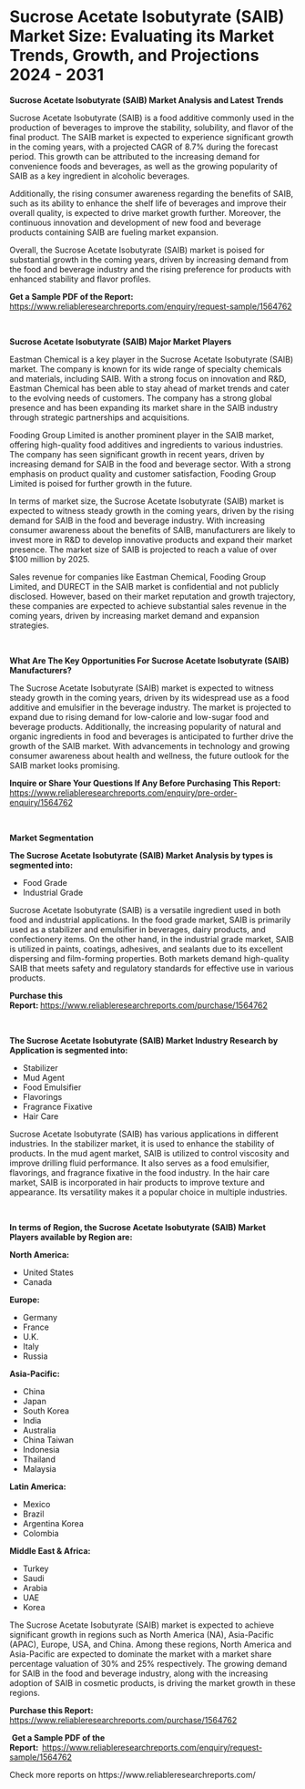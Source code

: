 <p><h1>Sucrose Acetate Isobutyrate (SAIB) Market Size: Evaluating its Market Trends, Growth, and Projections 2024 - 2031</h1></p><p><strong>Sucrose Acetate Isobutyrate (SAIB) Market Analysis and Latest Trends</strong></p>
<p><p>Sucrose Acetate Isobutyrate (SAIB) is a food additive commonly used in the production of beverages to improve the stability, solubility, and flavor of the final product. The SAIB market is expected to experience significant growth in the coming years, with a projected CAGR of 8.7% during the forecast period. This growth can be attributed to the increasing demand for convenience foods and beverages, as well as the growing popularity of SAIB as a key ingredient in alcoholic beverages.</p><p>Additionally, the rising consumer awareness regarding the benefits of SAIB, such as its ability to enhance the shelf life of beverages and improve their overall quality, is expected to drive market growth further. Moreover, the continuous innovation and development of new food and beverage products containing SAIB are fueling market expansion.</p><p>Overall, the Sucrose Acetate Isobutyrate (SAIB) market is poised for substantial growth in the coming years, driven by increasing demand from the food and beverage industry and the rising preference for products with enhanced stability and flavor profiles.</p></p>
<p><strong>Get a Sample PDF of the Report:&nbsp;</strong> <a href="https://www.reliableresearchreports.com/enquiry/request-sample/1564762">https://www.reliableresearchreports.com/enquiry/request-sample/1564762</a></p>
<p>&nbsp;</p>
<p><strong>Sucrose Acetate Isobutyrate (SAIB) Major Market Players</strong></p>
<p><p>Eastman Chemical is a key player in the Sucrose Acetate Isobutyrate (SAIB) market. The company is known for its wide range of specialty chemicals and materials, including SAIB. With a strong focus on innovation and R&D, Eastman Chemical has been able to stay ahead of market trends and cater to the evolving needs of customers. The company has a strong global presence and has been expanding its market share in the SAIB industry through strategic partnerships and acquisitions.</p><p>Fooding Group Limited is another prominent player in the SAIB market, offering high-quality food additives and ingredients to various industries. The company has seen significant growth in recent years, driven by increasing demand for SAIB in the food and beverage sector. With a strong emphasis on product quality and customer satisfaction, Fooding Group Limited is poised for further growth in the future.</p><p>In terms of market size, the Sucrose Acetate Isobutyrate (SAIB) market is expected to witness steady growth in the coming years, driven by the rising demand for SAIB in the food and beverage industry. With increasing consumer awareness about the benefits of SAIB, manufacturers are likely to invest more in R&D to develop innovative products and expand their market presence. The market size of SAIB is projected to reach a value of over $100 million by 2025.</p><p>Sales revenue for companies like Eastman Chemical, Fooding Group Limited, and DURECT in the SAIB market is confidential and not publicly disclosed. However, based on their market reputation and growth trajectory, these companies are expected to achieve substantial sales revenue in the coming years, driven by increasing market demand and expansion strategies.</p></p>
<p>&nbsp;</p>
<p><strong>What Are The Key Opportunities For Sucrose Acetate Isobutyrate (SAIB) Manufacturers?</strong></p>
<p><p>The Sucrose Acetate Isobutyrate (SAIB) market is expected to witness steady growth in the coming years, driven by its widespread use as a food additive and emulsifier in the beverage industry. The market is projected to expand due to rising demand for low-calorie and low-sugar food and beverage products. Additionally, the increasing popularity of natural and organic ingredients in food and beverages is anticipated to further drive the growth of the SAIB market. With advancements in technology and growing consumer awareness about health and wellness, the future outlook for the SAIB market looks promising.</p></p>
<p><strong>Inquire or Share Your Questions If Any Before Purchasing This Report:</strong> <a href="https://www.reliableresearchreports.com/enquiry/pre-order-enquiry/1564762">https://www.reliableresearchreports.com/enquiry/pre-order-enquiry/1564762</a></p>
<p>&nbsp;</p>
<p><strong>Market Segmentation</strong></p>
<p><strong>The Sucrose Acetate Isobutyrate (SAIB) Market Analysis by types is segmented into:</strong></p>
<p><ul><li>Food Grade</li><li>Industrial Grade</li></ul></p>
<p><p>Sucrose Acetate Isobutyrate (SAIB) is a versatile ingredient used in both food and industrial applications. In the food grade market, SAIB is primarily used as a stabilizer and emulsifier in beverages, dairy products, and confectionery items. On the other hand, in the industrial grade market, SAIB is utilized in paints, coatings, adhesives, and sealants due to its excellent dispersing and film-forming properties. Both markets demand high-quality SAIB that meets safety and regulatory standards for effective use in various products.</p></p>
<p><strong>Purchase this Report:&nbsp;</strong><a href="https://www.reliableresearchreports.com/purchase/1564762">https://www.reliableresearchreports.com/purchase/1564762</a></p>
<p>&nbsp;</p>
<p><strong>The Sucrose Acetate Isobutyrate (SAIB) Market Industry Research by Application is segmented into:</strong></p>
<p><ul><li>Stabilizer</li><li>Mud Agent</li><li>Food Emulsifier</li><li>Flavorings</li><li>Fragrance Fixative</li><li>Hair Care</li></ul></p>
<p><p>Sucrose Acetate Isobutyrate (SAIB) has various applications in different industries. In the stabilizer market, it is used to enhance the stability of products. In the mud agent market, SAIB is utilized to control viscosity and improve drilling fluid performance. It also serves as a food emulsifier, flavorings, and fragrance fixative in the food industry. In the hair care market, SAIB is incorporated in hair products to improve texture and appearance. Its versatility makes it a popular choice in multiple industries.</p></p>
<p>&nbsp;</p>
<p><strong>In terms of Region, the Sucrose Acetate Isobutyrate (SAIB) Market Players available by Region are:</strong></p>
<p>
    <p> <strong> North America: </strong>
        <ul>
            <li>United States</li>
            <li>Canada</li>
        </ul>
        </p> 
    <p> <strong> Europe: </strong>
        <ul>
            <li>Germany</li>
            <li>France</li>
            <li>U.K.</li>
            <li>Italy</li>
            <li>Russia</li>
        </ul>
        </p> 
    <p> <strong> Asia-Pacific: </strong>
        <ul>
            <li>China</li>
            <li>Japan</li>
            <li>South Korea</li>
            <li>India</li>
            <li>Australia</li>
            <li>China Taiwan</li>
            <li>Indonesia</li>
            <li>Thailand</li>
            <li>Malaysia</li>
        </ul>
        </p> 
    <p> <strong> Latin America: </strong>
        <ul>
            <li>Mexico</li>
            <li>Brazil</li>
            <li>Argentina Korea</li>
            <li>Colombia</li>
        </ul>
        </p> 
    <p> <strong> Middle East & Africa: </strong>
        <ul>
            <li>Turkey</li>
            <li>Saudi</li>
            <li>Arabia</li>
            <li>UAE</li>
            <li>Korea</li>
        </ul>
    </p>
    </p>
<p><p>The Sucrose Acetate Isobutyrate (SAIB) market is expected to achieve significant growth in regions such as North America (NA), Asia-Pacific (APAC), Europe, USA, and China. Among these regions, North America and Asia-Pacific are expected to dominate the market with a market share percentage valuation of 30% and 25% respectively. The growing demand for SAIB in the food and beverage industry, along with the increasing adoption of SAIB in cosmetic products, is driving the market growth in these regions.</p></p>
<p><strong>Purchase this Report: </strong><a href="https://www.reliableresearchreports.com/purchase/1564762">https://www.reliableresearchreports.com/purchase/1564762</a></p>
<p>&nbsp;<strong>Get a Sample PDF of the Report:&nbsp;&nbsp;</strong><a href="https://www.reliableresearchreports.com/enquiry/request-sample/1564762">https://www.reliableresearchreports.com/enquiry/request-sample/1564762</a></p>
<p><strong></strong></p>
<p>Check more reports on https://www.reliableresearchreports.com/</p>